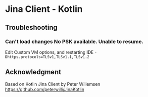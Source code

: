 # Jina Client - Kotlin

## Troubleshooting

### Can't load changes No PSK available. Unable to resume.

Edit Custom VM options, and restarting IDE `-Dhttps.protocols=TLSv1,TLSv1.1,TLSv1.2`


## Acknowledgment
Based on Kotlin Jina Client by Peter Willemsen 
https://github.com/peterwilli/JinaKotlin